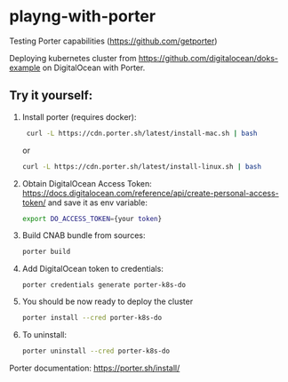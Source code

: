 # playng-with-porter
Testing Porter capabilities (https://github.com/getporter)

Deploying kubernetes cluster from https://github.com/digitalocean/doks-example on DigitalOcean with Porter.

## Try it yourself:

1. Install porter (requires docker): 

   ```bash
    curl -L https://cdn.porter.sh/latest/install-mac.sh | bash 
   ```

   or

   ```bash
   curl -L https://cdn.porter.sh/latest/install-linux.sh | bash
   ```

2. Obtain DigitalOcean Access Token: https://docs.digitalocean.com/reference/api/create-personal-access-token/ and save it as env variable:

   ```bash
   export DO_ACCESS_TOKEN={your token}
   ```

   

3. Build CNAB bundle from sources:

   ```bash
   porter build
   ```

   

4. Add DigitalOcean token to credentials:

   ```
   porter credentials generate porter-k8s-do
   ```

   

5. You should be now ready to deploy the cluster

   ```bash
   porter install --cred porter-k8s-do
   ```

   

6. To uninstall:

   ```bash
   porter uninstall --cred porter-k8s-do
   ```



Porter documentation: https://porter.sh/install/

